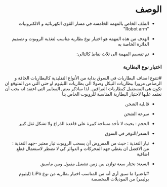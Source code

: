 <h1 dir="rtl"> الوصف </h1>

<div dir="rtl">

- الملف الخاص بالمهمة الخامسة في مسار القوى الكهربائية و الالكترونيات  "Robot arm"

- الهدف من هذه المهمة هو اختيار نوع بطارية مناسب لتغذية الروبوت و تصميم الدائرة الخاصة به

- تم تقسيم المهمة الى ثلاث نقاط كالتالي:

</div>


<h3 dir="rtl"> اختيار نوع البطارية </h3>

<div dir="rtl">
  
  #تتنوع اصناف البطاريات في السوق  بداية من الأنواع التقليدية كالبطاريات الجافة و الرصاص مرورا ببطاريات النيكل وصولا الى بطاريات الليثيوم  او حتى التي من المتوقع ان تكون هي المستقبل كبطاريات الغرافين. لذا ساذكر بعض المعايير التي اعتقد انه يجب أن نعتمد عليها لاختيار البطارية المناسبة للروبوت الخاص بنا

- قابلية الشحن
- سرعة الشحن
- الحجم : بحيث لا تأخد مساحة كبيرة على قاعدة الذراع ولا تشكل ثقل كبير
- السعر/التوفر في السوق
- تيار التغذية : حيث من المفروض أن يسحب الروبوت تيار معتبر
-جهد التغذية : من الافضل ان يغطي جهد المحركات و الدوائر كي لا نضطر لاستعمال قطع اضافية
- السعة: نختار سعة توازن بين زمن تشغيل مقبول وبين ماسبق
  
  
  
  #باعتبرا ما سبق أرى أنه من المناسب اختيار بطارية من نوع LiPo (ليثيوم بوليمر) من الموديلات المخصصة  

   
